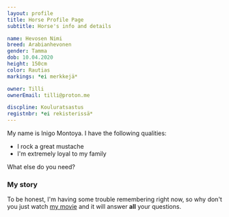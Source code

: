 ```yaml
---
layout: profile
title: Horse Profile Page
subtitle: Horse's info and details

name: Hevosen Nimi
breed: Arabianhevonen
gender: Tamma
dob: 10.04.2020
height: 150cm
color: Rautias
markings: *ei merkkejä*

owner: Tilli
ownerEmail: tilli@proton.me

discpline: Kouluratsastus
registnbr: *ei rekisterissä*
---
```


My name is Inigo Montoya. I have the following qualities:

- I rock a great mustache
- I'm extremely loyal to my family

What else do you need?

### My story

To be honest, I'm having some trouble remembering right now, so why don't you just watch [my movie](https://en.wikipedia.org/wiki/The_Princess_Bride_%28film%29) and it will answer **all** your questions.
